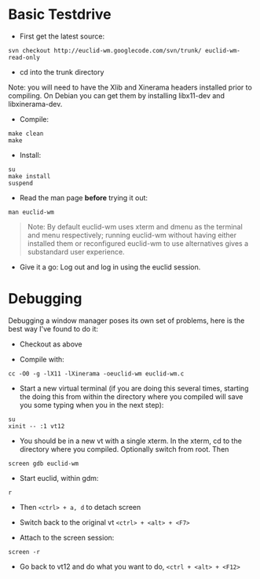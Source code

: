 # Basic Testdrive #

  * First get the latest source:

```
svn checkout http://euclid-wm.googlecode.com/svn/trunk/ euclid-wm-read-only
```

  * cd into the trunk directory

Note: you will need to have the Xlib and Xinerama headers installed prior to compiling. On Debian you can get them by installing libx11-dev and libxinerama-dev.

  * Compile:
```
make clean
make
```

  * Install:
```
su
make install
suspend

```

  * Read the man page **before** trying it out:
```
man euclid-wm
```

> Note: By default euclid-wm uses xterm and dmenu as the terminal and menu respectively; running euclid-wm without having either installed them or reconfigured euclid-wm to use alternatives gives a substandard user experience.

  * Give it a go: Log out and log in using the euclid session.

# Debugging #
Debugging a window manager poses its own set of problems, here is the best way I've found to do it:

  * Checkout as above

  * Compile with:
```
cc -O0 -g -lX11 -lXinerama -oeuclid-wm euclid-wm.c
```

  * Start a new virtual terminal (if you are doing this several times, starting the doing this from within the directory where you compiled will save you some typing when you in the next step):
```
su
xinit -- :1 vt12
```

  * You should be in a new vt with a single xterm. In the xterm, cd to the directory where you compiled. Optionally switch from root. Then
```
screen gdb euclid-wm
```

  * Start euclid, within gdm:
```
r
```

  * Then `<ctrl> + a, d` to detach screen

  * Switch back to the original vt `<ctrl> + <alt> + <F7>`

  * Attach to the screen session:
```
screen -r
```

  * Go back to vt12 and do what you want to do, `<ctrl + <alt> + <F12>`